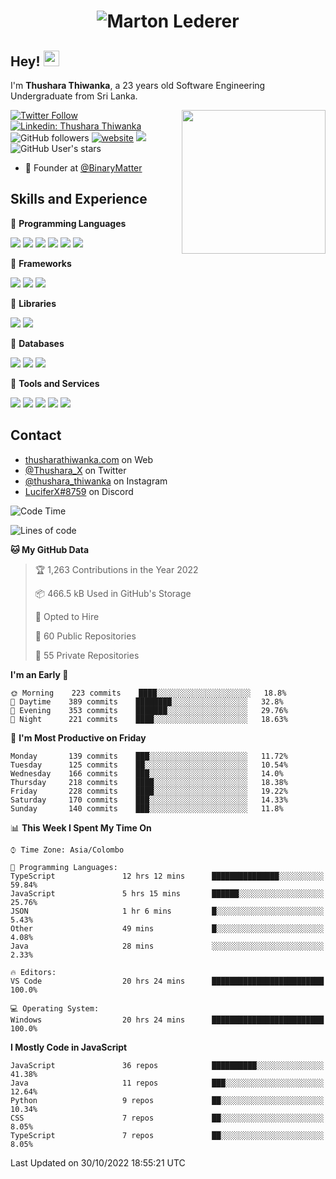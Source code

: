 <h1 align="center">
  <img src="https://raw.githubusercontent.com/ThusharaX/ThusharaX/master/name.svg" alt="Marton Lederer" />
</h1>

## Hey! <img src="https://media.giphy.com/media/hvRJCLFzcasrR4ia7z/giphy.gif" width="25px" height="25px">  
I'm <strong>Thushara Thiwanka</strong>, a 23 years old Software Engineering Undergraduate from Sri Lanka.

<img align='right' src="https://media.giphy.com/media/M9gbBd9nbDrOTu1Mqx/giphy.gif" width="230">

[![Twitter Follow](https://img.shields.io/twitter/follow/Thushara_X?label=Follow)](https://twitter.com/intent/follow?screen_name=Thushara_X)
[![Linkedin: Thushara Thiwanka](https://img.shields.io/badge/-Thushara_Thiwanaka-blue?style=flat-square&logo=Linkedin&logoColor=white&link=https://www.linkedin.com/in/thushara-thiwanka/)](https://www.linkedin.com/in/thushara-thiwanka/)
![GitHub followers](https://img.shields.io/github/followers/ThusharaX?label=Follow&style=social)
[![website](https://img.shields.io/badge/Website-46a2f1.svg?&style=flat-square&logo=Google-Chrome&logoColor=white&link=https://anmolsingh.me/)](https://thusharathiwanka.com/)
![](https://camo.githubusercontent.com/f1c00c1d3c0d9b8f4431c8082be05835cd7795233799bcef63c216d59cf4f6a0/68747470733a2f2f6b6f6d617265762e636f6d2f67687076632f3f757365726e616d653d546875736861726158267374796c653d666c617426636f6c6f723d627269676874677265656e)
![GitHub User's stars](https://img.shields.io/github/stars/ThusharaX?affiliations=OWNER%2CCOLLABORATOR%2CORGANIZATION_MEMBER&style=social)

<!-- - 🧭 Founder at [@Nano-Spark](https://github.com/Nano-Spark) -->
- 🧭 Founder at [@BinaryMatter](https://github.com/BinaryMatter)

<!-- - 👥 Core team member at [@Binary-Matter](https://github.com/Binary-Matter) and [@SLIIT-2020-June](https://github.com/SLIIT-2020-June) -->

## Skills and Experience
🔴 <strong>Programming Languages</strong>

![](https://img.shields.io/badge/Python-3776AB?style=for-the-badge&logo=python&logoColor=white)
![](https://img.shields.io/badge/C-00599C?style=for-the-badge&logo=c&logoColor=white)
![](https://img.shields.io/badge/C%2B%2B-00599C?style=for-the-badge&logo=c%2B%2B&logoColor=white)
![](https://img.shields.io/badge/JavaScript-F7DF1E?style=for-the-badge&logo=javascript&logoColor=black)
![](https://img.shields.io/badge/Java-ED8B00?style=for-the-badge&logo=java&logoColor=white)
![](https://img.shields.io/badge/PHP-777BB4?style=for-the-badge&logo=php&logoColor=white)

🔴 <strong>Frameworks</strong>

![](https://img.shields.io/badge/Django-092E20?style=for-the-badge&logo=django&logoColor=white)
![](https://img.shields.io/badge/Flask-000000?style=for-the-badge&logo=flask&logoColor=white)
![](https://img.shields.io/badge/Bootstrap-563D7C?style=for-the-badge&logo=bootstrap&logoColor=white)

🔴 <strong>Libraries</strong>

![](https://img.shields.io/badge/React-20232A?style=for-the-badge&logo=react&logoColor=61DAFB)
![](https://img.shields.io/badge/Redux-593D88?style=for-the-badge&logo=redux&logoColor=white)

🔴 <strong>Databases</strong>

![](https://img.shields.io/badge/PostgreSQL-316192?style=for-the-badge&logo=postgresql&logoColor=white)
![](	https://img.shields.io/badge/SQLite-07405E?style=for-the-badge&logo=sqlite&logoColor=white)
![](	https://img.shields.io/badge/MySQL-00000F?style=for-the-badge&logo=mysql&logoColor=white)

🔴 <strong>Tools and Services</strong>

![](https://img.shields.io/badge/Git-F05032?style=for-the-badge&logo=git&logoColor=white)
![](	https://img.shields.io/badge/Heroku-430098?style=for-the-badge&logo=heroku&logoColor=white)
![](https://img.shields.io/badge/Visual_Studio_Code-0078D4?style=for-the-badge&logo=visual%20studio%20code&logoColor=white)
![](https://img.shields.io/badge/Visual_Studio_2019-5C2D91?style=for-the-badge&logo=visual%20studio&logoColor=white)
![](https://img.shields.io/badge/firebase-ffca28?style=for-the-badge&logo=firebase&logoColor=white)

## Contact
- [thusharathiwanka.com](https://thusharathiwanka.com/) on Web
- [@Thushara_X](https://twitter.com/Thushara_X/) on Twitter
- [@thushara_thiwanka](https://www.instagram.com/thushara_thiwanka/) on Instagram
- [LuciferX#8759](./) on Discord

<!--START_SECTION:waka-->
![Code Time](http://img.shields.io/badge/Code%20Time-625%20hrs%2054%20mins-blue)

![Lines of code](https://img.shields.io/badge/From%20Hello%20World%20I%27ve%20Written-674%20Thousand%20lines%20of%20code-blue)

**🐱 My GitHub Data** 

> 🏆 1,263 Contributions in the Year 2022
 > 
> 📦 466.5 kB Used in GitHub's Storage 
 > 
> 💼 Opted to Hire
 > 
> 📜 60 Public Repositories 
 > 
> 🔑 55 Private Repositories  
 > 
**I'm an Early 🐤** 

```text
🌞 Morning    223 commits    ████░░░░░░░░░░░░░░░░░░░░░   18.8% 
🌆 Daytime    389 commits    ████████░░░░░░░░░░░░░░░░░   32.8% 
🌃 Evening    353 commits    ███████░░░░░░░░░░░░░░░░░░   29.76% 
🌙 Night      221 commits    ████░░░░░░░░░░░░░░░░░░░░░   18.63%

```
📅 **I'm Most Productive on Friday** 

```text
Monday       139 commits    ███░░░░░░░░░░░░░░░░░░░░░░   11.72% 
Tuesday      125 commits    ██░░░░░░░░░░░░░░░░░░░░░░░   10.54% 
Wednesday    166 commits    ███░░░░░░░░░░░░░░░░░░░░░░   14.0% 
Thursday     218 commits    ████░░░░░░░░░░░░░░░░░░░░░   18.38% 
Friday       228 commits    ████░░░░░░░░░░░░░░░░░░░░░   19.22% 
Saturday     170 commits    ███░░░░░░░░░░░░░░░░░░░░░░   14.33% 
Sunday       140 commits    ███░░░░░░░░░░░░░░░░░░░░░░   11.8%

```


📊 **This Week I Spent My Time On** 

```text
⌚︎ Time Zone: Asia/Colombo

💬 Programming Languages: 
TypeScript               12 hrs 12 mins      ███████████████░░░░░░░░░░   59.84% 
JavaScript               5 hrs 15 mins       ██████░░░░░░░░░░░░░░░░░░░   25.76% 
JSON                     1 hr 6 mins         █░░░░░░░░░░░░░░░░░░░░░░░░   5.43% 
Other                    49 mins             █░░░░░░░░░░░░░░░░░░░░░░░░   4.08% 
Java                     28 mins             ░░░░░░░░░░░░░░░░░░░░░░░░░   2.33%

🔥 Editors: 
VS Code                  20 hrs 24 mins      █████████████████████████   100.0%

💻 Operating System: 
Windows                  20 hrs 24 mins      █████████████████████████   100.0%

```

**I Mostly Code in JavaScript** 

```text
JavaScript               36 repos            ██████████░░░░░░░░░░░░░░░   41.38% 
Java                     11 repos            ███░░░░░░░░░░░░░░░░░░░░░░   12.64% 
Python                   9 repos             ██░░░░░░░░░░░░░░░░░░░░░░░   10.34% 
CSS                      7 repos             ██░░░░░░░░░░░░░░░░░░░░░░░   8.05% 
TypeScript               7 repos             ██░░░░░░░░░░░░░░░░░░░░░░░   8.05%

```



 Last Updated on 30/10/2022 18:55:21 UTC
<!--END_SECTION:waka-->
